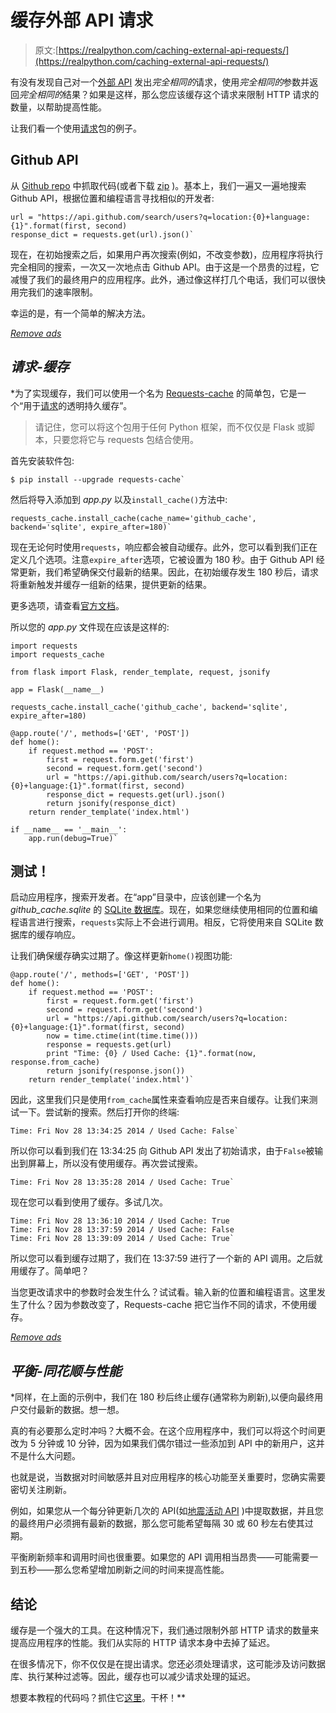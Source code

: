 # 缓存外部 API 请求

> 原文:[https://realpython.com/caching-external-api-requests/](https://realpython.com/caching-external-api-requests/)

有没有发现自己对一个[外部 API](https://realpython.com/api-integration-in-python/) 发出*完全相同的*请求，使用*完全相同的*参数并返回*完全相同的*结果？如果是这样，那么您应该缓存这个请求来限制 HTTP 请求的数量，以帮助提高性能。

让我们看一个使用[请求](https://realpython.com/python-requests/)包的例子。

## Github API

从 [Github repo](https://github.com/realpython/flask-single-page-app/tree/part5) 中抓取代码(或者下载 [zip](https://github.com/realpython/flask-single-page-app/releases/tag/part5) )。基本上，我们一遍又一遍地搜索 Github API，根据位置和编程语言寻找相似的开发者:

```
url = "https://api.github.com/search/users?q=location:{0}+language:{1}".format(first, second)
response_dict = requests.get(url).json()` 
```

现在，在初始搜索之后，如果用户再次搜索(例如，不改变参数)，应用程序将执行完全相同的搜索，一次又一次地点击 Github API。由于这是一个昂贵的过程，它减慢了我们的最终用户的应用程序。此外，通过像这样打几个电话，我们可以很快用完我们的速率限制。

幸运的是，有一个简单的解决方法。

[*Remove ads*](/account/join/)

## *请求-缓存*

 *为了实现缓存，我们可以使用一个名为 [Requests-cache](http://requests-cache.readthedocs.org/en/latest/index.html) 的简单包，它是一个“用于[请求](http://docs.python-requests.org/en/latest/)的透明持久缓存”。

> 请记住，您可以将这个包用于任何 Python 框架，而不仅仅是 Flask 或脚本，只要您将它与 requests 包结合使用。

首先安装软件包:

```
$ pip install --upgrade requests-cache` 
```

然后将导入添加到 *app.py* 以及`install_cache()`方法中:

```
requests_cache.install_cache(cache_name='github_cache', backend='sqlite', expire_after=180)` 
```

现在无论何时使用`requests`，响应都会被自动缓存。此外，您可以看到我们正在定义几个选项。注意`expire_after`选项，它被设置为 180 秒。由于 Github API 经常更新，我们希望确保交付最新的结果。因此，在初始缓存发生 180 秒后，请求将重新触发并缓存一组新的结果，提供更新的结果。

更多选项，请查看[官方文档](http://requests-cache.readthedocs.org/en/latest/api.html#requests_cache.core.install_cache)。

所以您的 *app.py* 文件现在应该是这样的:

```
import requests
import requests_cache

from flask import Flask, render_template, request, jsonify

app = Flask(__name__)

requests_cache.install_cache('github_cache', backend='sqlite', expire_after=180)

@app.route('/', methods=['GET', 'POST'])
def home():
    if request.method == 'POST':
        first = request.form.get('first')
        second = request.form.get('second')
        url = "https://api.github.com/search/users?q=location:{0}+language:{1}".format(first, second)
        response_dict = requests.get(url).json()
        return jsonify(response_dict)
    return render_template('index.html')

if __name__ == '__main__':
    app.run(debug=True)` 
```

## 测试！

启动应用程序，搜索开发者。在“app”目录中，应该创建一个名为 *github_cache.sqlite* 的 [SQLite 数据库](https://realpython.com/python-sqlite-sqlalchemy/)。现在，如果您继续使用相同的位置和编程语言进行搜索，`requests`实际上不会进行调用。相反，它将使用来自 SQLite 数据库的缓存响应。

让我们确保缓存确实过期了。像这样更新`home()`视图功能:

```
@app.route('/', methods=['GET', 'POST'])
def home():
    if request.method == 'POST':
        first = request.form.get('first')
        second = request.form.get('second')
        url = "https://api.github.com/search/users?q=location:{0}+language:{1}".format(first, second)
        now = time.ctime(int(time.time()))
        response = requests.get(url)
        print "Time: {0} / Used Cache: {1}".format(now, response.from_cache)
        return jsonify(response.json())
    return render_template('index.html')` 
```

因此，这里我们只是使用`from_cache`属性来查看响应是否来自缓存。让我们来测试一下。尝试新的搜索。然后打开你的终端:

```
Time: Fri Nov 28 13:34:25 2014 / Used Cache: False` 
```

所以你可以看到我们在 13:34:25 向 Github API 发出了初始请求，由于`False`被输出到屏幕上，所以没有使用缓存。再次尝试搜索。

```
Time: Fri Nov 28 13:35:28 2014 / Used Cache: True` 
```

现在您可以看到使用了缓存。多试几次。

```
Time: Fri Nov 28 13:36:10 2014 / Used Cache: True
Time: Fri Nov 28 13:37:59 2014 / Used Cache: False
Time: Fri Nov 28 13:39:09 2014 / Used Cache: True` 
```

所以您可以看到缓存过期了，我们在 13:37:59 进行了一个新的 API 调用。之后就用缓存了。简单吧？

当您更改请求中的参数时会发生什么？试试看。输入新的位置和编程语言。这里发生了什么？因为参数改变了，Requests-cache 把它当作不同的请求，不使用缓存。

[*Remove ads*](/account/join/)

## *平衡-同花顺与性能*

 *同样，在上面的示例中，我们在 180 秒后终止缓存(通常称为刷新),以便向最终用户交付最新的数据。想一想。

真的有必要那么定时冲吗？大概不会。在这个应用程序中，我们可以将这个时间更改为 5 分钟或 10 分钟，因为如果我们偶尔错过一些添加到 API 中的新用户，这并不是什么大问题。

也就是说，当数据对时间敏感并且对应用程序的核心功能至关重要时，您确实需要密切关注刷新。

例如，如果您从一个每分钟更新几次的 API(如[地震活动 API](http://www.programmableweb.com/api/seismic-data-portal) )中提取数据，并且您的最终用户必须拥有最新的数据，那么您可能希望每隔 30 或 60 秒左右使其过期。

平衡刷新频率和调用时间也很重要。如果您的 API 调用相当昂贵——可能需要一到五秒——那么您希望增加刷新之间的时间来提高性能。

## 结论

缓存是一个强大的工具。在这种情况下，我们通过限制外部 HTTP 请求的数量来提高应用程序的性能。我们从实际的 HTTP 请求本身中去掉了延迟。

在很多情况下，你不仅仅是在提出请求。您还必须处理请求，这可能涉及访问数据库、执行某种过滤等。因此，缓存也可以减少请求处理的延迟。

想要本教程的代码吗？抓住它[这里](https://github.com/realpython/flask-single-page-app/tree/part6)。干杯！**